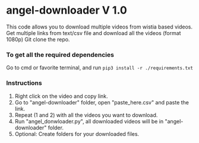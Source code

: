 # angel-downloader V 1.0

This code allows you to download multiple videos from wistia based videos.
Get multiple links from text/csv file and download all the videos (format 1080p) 
Git clone the repo. 

### To get all the required dependencies
Go to cmd or favorite terminal, and run
```pip3 install -r ./requirements.txt```

### Instructions
1. Right click on the video and copy link.
2. Go to "angel-downloader" folder, open "paste_here.csv" and paste the link.
3. Repeat (1 and 2) with all the videos you want to download.
4. Run "angel_donwloader.py", all downloaded videos will be in "angel-downloader" folder.
5. Optional: Create folders for your downloaded files.



